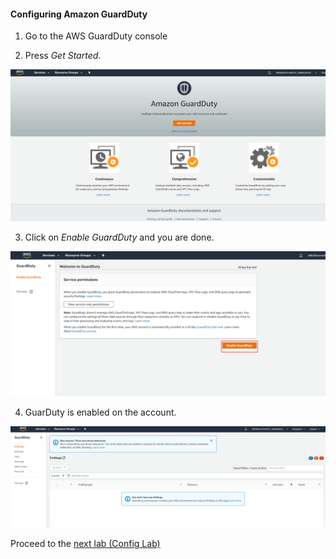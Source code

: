 #### Configuring Amazon GuardDuty

1)  Go to the AWS GuardDuty console

2)  Press *Get Started*.

![images](images/8f5ea616dceef0033c368da422da02a6.png)

3)  Click on *Enable GuardDuty* and you are done.

![images](images/e5882947fb2df261ec73f29c8bcb1395.png)

4)  GuarDuty is enabled on the account.

![images](images/11e91f206aca99a464ef8dbd95477cdb.png)

Proceed to the [next lab (Config Lab)](../03-Config-Lab/README.md)
